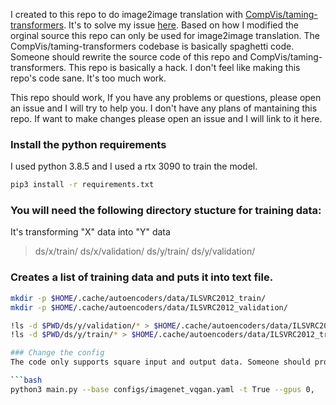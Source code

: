 I created to this repo to do image2image translation with [CompVis/taming-transformers](https://github.com/CompVis/taming-transformers "CompVis/taming-transformers"). It's to solve my issue [here](https://github.com/CompVis/taming-transformers/issues/51). Based on how I modified the orginal source this repo can only be used for image2image translation. The CompVis/taming-transformers codebase is basically spaghetti code. Someone should rewrite the source code of this repo and CompVis/taming-transformers. This repo is basically a hack. I don't feel like making this repo's code sane. It's too much work. 

This repo should work, If you have any problems or questions, please open an issue and I will try to help you. I don't have any plans of mantaining this repo. If want to make changes please open an issue and I will link to it here. 


### Install the python requirements
I used python 3.8.5 and I used a rtx 3090 to train the model. 
```bash
pip3 install -r requirements.txt

```

### You will need the following directory stucture for training data:

It's transforming "X" data into "Y" data
> ds/x/train/
ds/x/validation/
ds/y/train/
ds/y/validation/

### Creates a list of training data and puts it into text file.

```bash
mkdir -p $HOME/.cache/autoencoders/data/ILSVRC2012_train/
mkdir -p $HOME/.cache/autoencoders/data/ILSVRC2012_validation/

!ls -d $PWD/ds/y/validation/* > $HOME/.cache/autoencoders/data/ILSVRC2012_validation/filelist.txt
!ls -d $PWD/ds/y/train/* > $HOME/.cache/autoencoders/data/ILSVRC2012_train/filelist.txt

### Change the config
The code only supports square input and output data. Someone should probably figure out how to make it support non-sqaure data. You should probably change all instances of "512" with the resolution of your dataset in "configs/imagenet_vqgan.yaml".

```bash
python3 main.py --base configs/imagenet_vqgan.yaml -t True --gpus 0,
```

